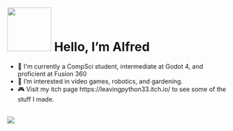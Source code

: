 <html>
  <body>
    <h1> <strong><img src="https://media.tenor.com/SNL9_xhZl9oAAAAi/waving-hand-joypixels.gif" width = "100"> Hello, I’m Alfred </strong></h1>
    <div>
      <ul>
        <li >👦 I'm currently a CompSci student, intermediate at Godot 4, and proficient at Fusion 360</li>
        <li>🌱 I’m interested in video games, robotics, and gardening.</li>
        <li>🎮 Visit my itch page https://leavingpython33.itch.io/ to see some of the stuff I made.</li>
      </ul>
    </div>
    <br>
    <img src="https://github.com/LeavingPython33/LeavingPython33/assets/138741668/003d19d2-e893-489e-a3d5-dabcaebb347d">

</html>
<!---
LeavingPython33/LeavingPython33 is a ✨ special ✨ repository because its `README.md` (this file) appears on your GitHub profile.
You can click the Preview link to take a look at your changes.
--->

